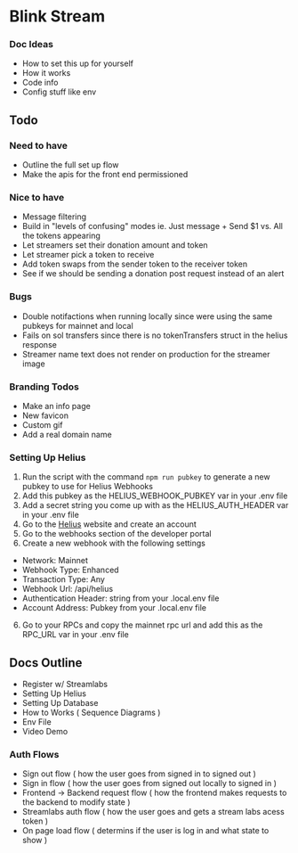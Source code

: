 # Blink Stream

### Doc Ideas
- How to set this up for yourself
- How it works
- Code info
- Config stuff like env

## Todo

### Need to have
- Outline the full set up flow
- Make the apis for the front end permissioned

### Nice to have
- Message filtering
- Build in "levels of confusing" modes ie. Just message + Send $1 vs.  All the tokens appearing
- Let streamers set their donation amount and token
- Let streamer pick a token to receive
- Add token swaps from the sender token to the receiver token
- See if we should be sending a donation post request instead of an alert

### Bugs
- Double notifactions when running locally since were using the same pubkeys for mainnet and local
- Fails on sol transfers since there is no tokenTransfers struct in the helius response
- Streamer name text does not render on production for the streamer image

### Branding Todos
- Make an info page
- New favicon
- Custom gif
- Add a real domain name


### Setting Up Helius

1. Run the script with the command `npm run pubkey` to generate a new pubkey to use for Helius Webhooks
2. Add this pubkey as the HELIUS_WEBHOOK_PUBKEY var in your .env file
3. Add a secret string you come up with as the HELIUS_AUTH_HEADER var in your .env file
3. Go to the [Helius](https://www.helius.dev/) website and create an account
4. Go to the webhooks section of the developer portal
5. Create a new webhook with the following settings
- Network: Mainnet
- Webhook Type: Enhanced
- Transaction Type: Any
- Webhook Url: <url from ngrok>/api/helius
- Authentication Header: string from your .local.env file
- Account Address: Pubkey from your .local.env file
6. Go to your RPCs and copy the mainnet rpc url and add this as the RPC_URL var in your .env file

## Docs Outline
- Register w/ Streamlabs
- Setting Up Helius
- Setting Up Database
- How to Works ( Sequence Diagrams )
- Env File
- Video Demo

### Auth Flows
- Sign out flow ( how the user goes from signed in to signed out )
- Sign in flow ( how the user goes from signed out locally to signed in )
- Frontend -> Backend request flow ( how the frontend makes requests to the backend to modify state )
- Streamlabs auth flow ( how the user goes and gets a stream labs acess token )
- On page load flow ( determins if the user is log in and what state to show )
